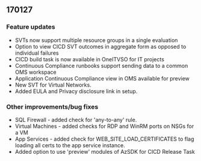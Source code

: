 ## 170127
### Feature updates 
* SVTs now support multiple resource groups in a single evaluation 
* Option to view CICD SVT outcomes in aggregate form as opposed to individual failures 
* CICD build task is now available in OneITVSO for IT projects  
* Continuous Compliance runbooks support sending data to a common OMS workspace 
* Application Continuous Compliance view in OMS available for preview 
* New SVT for Virtual Networks. 
* Added EULA and Privacy disclosure link in setup. 
 
### Other improvements/bug fixes 
* SQL Firewall - added check for 'any-to-any' rule. 
* Virtual Machines - added checks for RDP and WinRM ports on NSGs for a VM 
* App Services - added check for WEB_SITE_LOAD_CERTIFICATES to flag loading all certs to the app service instance. 
* Added option to use 'preview' modules of AzSDK for CICD Release Task 
 